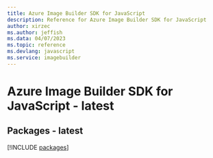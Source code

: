 ```yaml
---
title: Azure Image Builder SDK for JavaScript
description: Reference for Azure Image Builder SDK for JavaScript
author: xirzec
ms.author: jeffish
ms.data: 04/07/2023
ms.topic: reference
ms.devlang: javascript
ms.service: imagebuilder
---
```

# Azure Image Builder SDK for JavaScript - latest
## Packages - latest
[!INCLUDE [packages](image-builder-index.md)]